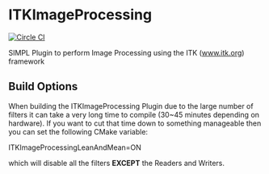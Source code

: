 # ITKImageProcessing #

[![Circle CI](https://circleci.com/gh/BlueQuartzSoftware/ITKImageProcessing/tree/develop.svg?style=svg)](https://circleci.com/gh/BlueQuartzSoftware/ITKImageProcessing/tree/develop)

SIMPL Plugin to perform Image Processing using the ITK (www.itk.org) framework

## Build Options ##

When building the ITKImageProcessing Plugin due to the large number of filters 
it can take a very long time to compile (30~45 minutes depending on hardware). If you want to cut that time 
down to something manageable then you can set the following CMake variable:

  ITKImageProcessingLeanAndMean=ON

which will disable all the filters **EXCEPT** the Readers and Writers.

